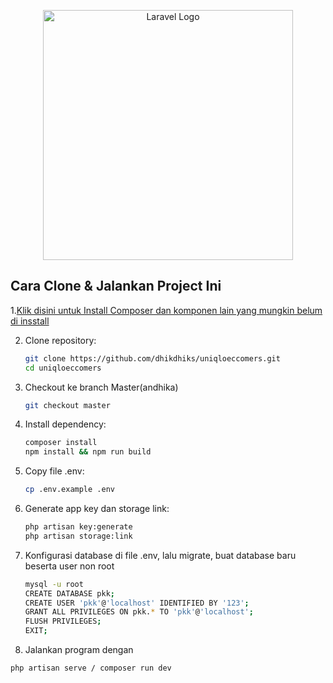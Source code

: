 <p align="center"><a href="https://laravel.com" target="_blank"><img src="https://raw.githubusercontent.com/laravel/art/master/logo-lockup/5%20SVG/2%20CMYK/1%20Full%20Color/laravel-logolockup-cmyk-red.svg" width="400" alt="Laravel Logo"></a></p>

## Cara Clone & Jalankan Project Ini

1.[Klik disini untuk Install Composer dan komponen lain yang mungkin belum di insstall](https://www.notion.so/Dokumentasi-UKK-203e4e8344be809ca378c20ba3949685?source=copy_link)

2. Clone repository:
   ```bash
   git clone https://github.com/dhikdhiks/uniqloeccomers.git
   cd uniqloeccomers
3. Checkout ke branch Master(andhika)
   ```bash
   git checkout master
4. Install dependency:
   ```bash
   composer install
   npm install && npm run build
6. Copy file .env:
   ```bash
   cp .env.example .env
8. Generate app key dan storage link:
   ```bash
   php artisan key:generate
   php artisan storage:link
10. Konfigurasi database di file .env, lalu migrate, buat database baru beserta user non root
    ```bash
    mysql -u root
    CREATE DATABASE pkk;
    CREATE USER 'pkk'@'localhost' IDENTIFIED BY '123';
    GRANT ALL PRIVILEGES ON pkk.* TO 'pkk'@'localhost';
    FLUSH PRIVILEGES;
    EXIT;

12. Jalankan program dengan
```bash
php artisan serve / composer run dev


